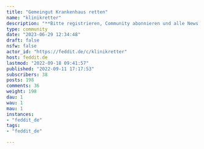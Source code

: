 ```yaml
---
title: "Gemeingut Krankenhaus retten" 
name: "klinikretter"
description: "**Bitte registrieren, Community abonnieren und alle News zu Klinikschließungen posten, kommentieren und hochvoten!**In Deutschland schließen seit Jahren fast monatlich Krankenhäuser. Kommunale Kliniken machen dicht, weil ihnen das Geld ausgeht. Private Kliniken werden geschlossen, weil sie aus Sicht der Eigentümer nicht genügend Rendite erbringen. Der Kahlschlag der Krankenhauslandschaft ist politisch gewollt: Mit dem sogenannten Krankenhausstrukturfonds fördert der Bund Klinikschließungen mit bis zu 1 Milliarde Euro jährlich. Diese Entwicklung muss umgehend gestoppt werden. Krankenhäuser retten Leben. Wir brauchen sie in Krisenzeiten und im Alltag. Öffentliche Gelder sollen nicht die Schließung, sondern den Erhalt von Krankenhäusern finanzieren.Weitere Informationen: https://social.klinikretter.de/@klinikretter"
type: community
date: "2023-06-29 12:34:48"
draft: false
nsfw: false
actor_id: "https://feddit.de/c/klinikretter"
host: feddit.de
lastmod: "2022-09-18 09:41:57"
published: "2022-09-11 17:17:53"
subscribers: 38
posts: 198
comments: 36
weight: 198
dau: 1
wau: 1
mau: 1
instances:
- "feddit_de"
tags: 
- "feddit_de"

---
```

